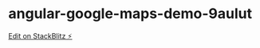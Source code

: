 # angular-google-maps-demo-9aulut

[Edit on StackBlitz ⚡️](https://stackblitz.com/edit/angular-google-maps-demo-9aulut)